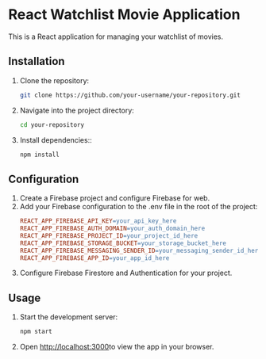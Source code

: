 # React Watchlist Movie Application

This is a React application for managing your watchlist of movies.

## Installation

1. Clone the repository:

   ```bash
   git clone https://github.com/your-username/your-repository.git

2. Navigate into the project directory:
    ```bash
    cd your-repository
3. Install dependencies::
    ```bash
    npm install
## Configuration
1. Create a Firebase project and configure Firebase for web.
2. Add your Firebase configuration to the .env file in the root of the project:
    ```makefile
    REACT_APP_FIREBASE_API_KEY=your_api_key_here
    REACT_APP_FIREBASE_AUTH_DOMAIN=your_auth_domain_here
    REACT_APP_FIREBASE_PROJECT_ID=your_project_id_here
    REACT_APP_FIREBASE_STORAGE_BUCKET=your_storage_bucket_here
    REACT_APP_FIREBASE_MESSAGING_SENDER_ID=your_messaging_sender_id_here
    REACT_APP_FIREBASE_APP_ID=your_app_id_here
3. Configure Firebase Firestore and Authentication for your project.


## Usage
1. Start the development server:

   ```bash
   npm start
2. Open  [http://localhost:3000](http://localhost:3000)to view the app in your browser.
